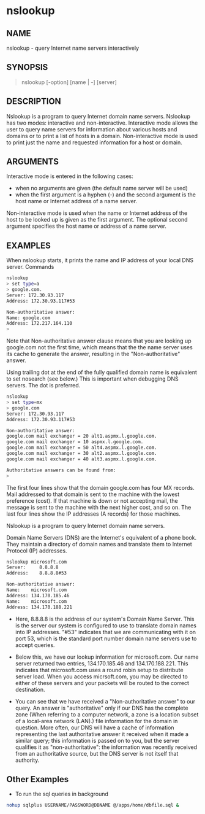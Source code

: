 # nslookup

## NAME

nslookup - query Internet name servers interactively

## SYNOPSIS

> nslookup [-option] [name | -] [server]

## DESCRIPTION

Nslookup is a program to query Internet domain name servers.  Nslookup has two modes: interactive and non-interactive. Interactive mode allows the user to query name servers for information about various hosts and domains or to print a list of hosts in a domain. Non-interactive mode is used to print just the name and requested information for a host or domain.

## ARGUMENTS

Interactive mode is entered in the following cases:

* when no arguments are given (the default name server will be used)
* when the first argument is a hyphen (-) and the second argument is the host name or Internet address of a name server.

Non-interactive mode is used when the name or Internet address of the host to be looked up is given as the first argument. The optional second argument specifies the host name or address of a name server.

## EXAMPLES

When nslookup starts, it prints the name and IP address of your local DNS server. Commands

```bash
nslookup
> set type=a
> google.com.
Server: 172.30.93.117
Address: 172.30.93.117#53

Non-authoritative answer:
Name: google.com
Address: 172.217.164.110
> 
```

Note that Non-authoritative answer clause means that you are looking up google.com not the first time, which means that the the name server uses its cache to generate the answer, resulting in the "Non-authoritative" answer.

Using trailing dot at the end of the fully qualified domain name is equivalent to set nosearch (see below.) This is important when debugging DNS servers. The dot is preferred.

```bash
nslookup
> set type=mx
> google.com
Server: 172.30.93.117
Address: 172.30.93.117#53

Non-authoritative answer:
google.com mail exchanger = 20 alt1.aspmx.l.google.com.
google.com mail exchanger = 10 aspmx.l.google.com.
google.com mail exchanger = 50 alt4.aspmx.l.google.com.
google.com mail exchanger = 30 alt2.aspmx.l.google.com.
google.com mail exchanger = 40 alt3.aspmx.l.google.com.

Authoritative answers can be found from:
> 
```

The first four lines show that the domain google.com has four MX records. Mail addressed to that domain is sent to the machine with the lowest preference (cost). If that machine is down or not accepting mail, the message is sent to the machine with the next higher cost, and so on. The last four lines show the IP addresses (A records) for those machines.

Nslookup is a program to query Internet domain name servers.

Domain Name Servers (DNS) are the Internet's equivalent of a phone book. They maintain a directory of domain names and translate them to Internet Protocol (IP) addresses.

```bash
nslookup microsoft.com
Server:     8.8.8.8
Address:    8.8.8.8#53

Non-authoritative answer:
Name:    microsoft.com
Address: 134.170.185.46
Name:    microsoft.com
Address: 134.170.188.221
```

* Here, 8.8.8.8 is the address of our system's Domain Name Server. This is the server our system is configured to use to translate domain names into IP addresses. "#53" indicates that we are communicating with it on port 53, which is the standard port number domain name servers use to accept queries.

* Below this, we have our lookup information for microsoft.com. Our name server returned two entries, 134.170.185.46 and 134.170.188.221. This indicates that microsoft.com uses a round robin setup to distribute server load. When you access micrsoft.com, you may be directed to either of these servers and your packets will be routed to the correct destination.

* You can see that we have received a "Non-authoritative answer" to our query. An answer is "authoritative" only if our DNS has the complete zone (When referring to a computer network, a zone is a location subset of a local-area network (LAN).) file information for the domain in question. More often, our DNS will have a cache of information representing the last authoritative answer it received when it made a similar query; this information is passed on to you, but the server qualifies it as "non-authoritative": the information was recently received from an authoritative source, but the DNS server is not itself that authority.

## Other Examples

* To run the sql queries in background

```bash
nohup sqlplus USERNAME/PASSWORD@DBNAME @/apps/home/dbfile.sql &
```
